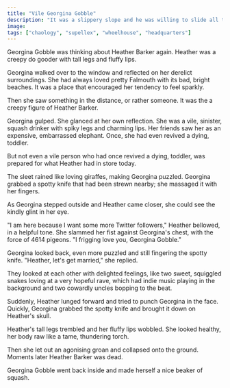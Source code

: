 ```yaml
---
title: "Vile Georgina Gobble"
description: "It was a slippery slope and he was willing to slide all the way to the deepest depths"
image:
tags: ["chaology", "supellex", "wheelhouse", "headquarters"]
---
```


Georgina Gobble was thinking about Heather Barker again. Heather was a creepy do gooder with tall legs and fluffy lips.

Georgina walked over to the window and reflected on her derelict surroundings. She had always loved pretty Falmouth with its bad, bright beaches. It was a place that encouraged her tendency to feel sparkly.

Then she saw something in the distance, or rather someone. It was the a creepy figure of Heather Barker.

Georgina gulped. She glanced at her own reflection. She was a vile, sinister, squash drinker with spiky legs and charming lips. Her friends saw her as an expensive, embarrassed elephant. Once, she had even revived a dying, toddler.

But not even a vile person who had once revived a dying, toddler, was prepared for what Heather had in store today.

The sleet rained like loving giraffes, making Georgina puzzled. Georgina grabbed a spotty knife that had been strewn nearby; she massaged it with her fingers.

As Georgina stepped outside and Heather came closer, she could see the kindly glint in her eye.

"I am here because I want some more Twitter followers," Heather bellowed, in a helpful tone. She slammed her fist against Georgina's chest, with the force of 4614 pigeons. "I frigging love you, Georgina Gobble."

Georgina looked back, even more puzzled and still fingering the spotty knife. "Heather, let's get married," she replied.

They looked at each other with delighted feelings, like two sweet, squiggled snakes loving at a very hopeful rave, which had indie music playing in the background and two cowardly uncles bopping to the beat.

Suddenly, Heather lunged forward and tried to punch Georgina in the face. Quickly, Georgina grabbed the spotty knife and brought it down on Heather's skull.

Heather's tall legs trembled and her fluffy lips wobbled. She looked healthy, her body raw like a tame, thundering torch.

Then she let out an agonising groan and collapsed onto the ground. Moments later Heather Barker was dead.

Georgina Gobble went back inside and made herself a nice beaker of squash.
